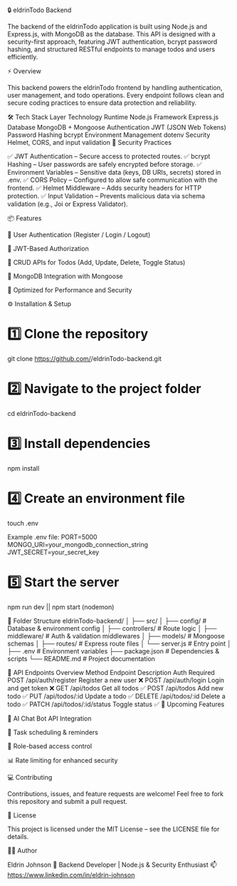 🔒 eldrinTodo Backend

The backend of the eldrinTodo application is built using Node.js and Express.js, with MongoDB as the database.
This API is designed with a security-first approach, featuring JWT authentication, bcrypt password hashing, and structured RESTful endpoints to manage todos and users efficiently.

⚡ Overview

This backend powers the eldrinTodo frontend by handling authentication, user management, and todo operations.
Every endpoint follows clean and secure coding practices to ensure data protection and reliability.

🛠️ Tech Stack
Layer	Technology
Runtime	Node.js
Framework	Express.js
Database	MongoDB + Mongoose
Authentication	JWT (JSON Web Tokens)
Password Hashing	bcrypt
Environment Management	dotenv
Security	Helmet, CORS, and input validation
🔐 Security Practices

✅ JWT Authentication – Secure access to protected routes.
✅ bcrypt Hashing – User passwords are safely encrypted before storage.
✅ Environment Variables – Sensitive data (keys, DB URIs, secrets) stored in .env.
✅ CORS Policy – Configured to allow safe communication with the frontend.
✅ Helmet Middleware – Adds security headers for HTTP protection.
✅ Input Validation – Prevents malicious data via schema validation (e.g., Joi or Express Validator).

📦 Features

👤 User Authentication (Register / Login / Logout)

🔐 JWT-Based Authorization

📝 CRUD APIs for Todos (Add, Update, Delete, Toggle Status)

💾 MongoDB Integration with Mongoose

🚀 Optimized for Performance and Security

⚙️ Installation & Setup
# 1️⃣ Clone the repository
git clone https://github.com/<your-username>/eldrinTodo-backend.git

# 2️⃣ Navigate to the project folder
cd eldrinTodo-backend

# 3️⃣ Install dependencies
npm install

# 4️⃣ Create an environment file
touch .env

Example .env file:
PORT=5000
MONGO_URI=your_mongodb_connection_string
JWT_SECRET=your_secret_key

# 5️⃣ Start the server
npm run dev || npm start (nodemon)

📁 Folder Structure
eldrinTodo-backend/
│
├── src/
│   ├── config/          # Database & environment config
│   ├── controllers/     # Route logic
│   ├── middleware/      # Auth & validation middlewares
│   ├── models/          # Mongoose schemas
│   ├── routes/          # Express route files
│   └── server.js        # Entry point
│
├── .env                 # Environment variables
├── package.json         # Dependencies & scripts
└── README.md            # Project documentation

🧠 API Endpoints Overview
Method	Endpoint	Description	Auth Required
POST	/api/auth/register	Register a new user	❌
POST	/api/auth/login	Login and get token	❌
GET	/api/todos	Get all todos	✅
POST	/api/todos	Add new todo	✅
PUT	/api/todos/:id	Update a todo	✅
DELETE	/api/todos/:id	Delete a todo	✅
PATCH	/api/todos/:id/status	Toggle status	✅
🚀 Upcoming Features

🤖 AI Chat Bot API Integration

📅 Task scheduling & reminders

🧩 Role-based access control

📊 Rate limiting for enhanced security

💻 Contributing

Contributions, issues, and feature requests are welcome!
Feel free to fork this repository and submit a pull request.

📜 License

This project is licensed under the MIT License – see the LICENSE
 file for details.

👨‍💻 Author

Eldrin Johnson
🚀 Backend Developer | Node.js & Security Enthusiast
📫 https://www.linkedin.com/in/eldrin-johnson
